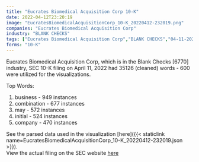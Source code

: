 ```yaml
---
title: "Eucrates Biomedical Acquisition Corp 10-K"
date: 2022-04-12T23:20:19
image: "EucratesBiomedicalAcquisitionCorp_10-K_20220412-232019.png"
companies: "Eucrates Biomedical Acquisition Corp"
industry: "BLANK CHECKS"
tags: ["Eucrates Biomedical Acquisition Corp","BLANK CHECKS","04-11-2022","10-K"]
forms: "10-K"
---
```

Eucrates Biomedical Acquisition Corp, which is in the Blank Checks [6770] industry, SEC 10-K filing on April 11, 2022 had 35126 (cleaned) words - 600 were utilized for the visualizations.

Top Words:
1. business - 949 instances
2. combination - 677 instances
3. may - 572 instances
4. initial - 524 instances
5. company - 470 instances


See the parsed data used in the visualization [here]({{< staticlink name=EucratesBiomedicalAcquisitionCorp_10-K_20220412-232019.json >}}).  
View the actual filing on the SEC website [here](https://www.sec.gov/Archives/edgar/data/1822929/0001410578-22-000855.txt)